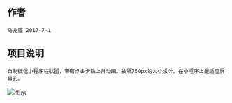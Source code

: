 ## 作者
	马兆铿 2017-7-1
## 项目说明
	自制微信小程序柱状图，带有点击步数上升动画。按照750px的大小设计，在小程序上是适应屏幕的。
	
![图示](https://ooo.0o0.ooo/2017/07/03/595999f509fad.png)
